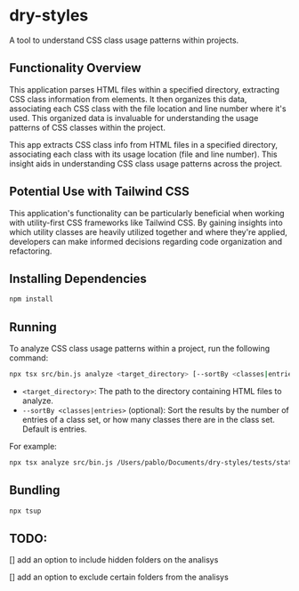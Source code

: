 # dry-styles
A tool to understand CSS class usage patterns within projects.

## Functionality Overview

This application parses HTML files within a specified directory, extracting CSS class information from elements. 
It then organizes this data, associating each CSS class with the file location and line number where it's used. This organized data is invaluable for understanding the usage patterns of CSS classes within the project.

This app extracts CSS class info from HTML files in a specified directory, associating each class with its usage location (file and line number). This insight aids in understanding CSS class usage patterns across the project.

## Potential Use with Tailwind CSS
This application's functionality can be particularly beneficial when working with utility-first CSS frameworks like Tailwind CSS. By gaining insights into which utility classes are heavily utilized together and where they're applied, developers can make informed decisions regarding code organization and refactoring.

## Installing Dependencies
```bash
npm install
```

## Running
To analyze CSS class usage patterns within a project, run the following command:

```bash
npx tsx src/bin.js analyze <target_directory> [--sortBy <classes|entries>]
```

- `<target_directory>`: The path to the directory containing HTML files to analyze.
- `--sortBy <classes|entries>` (optional): Sort the results by the number of entries of a class set, or how many classes there are in the class set. Default is entries.

For example:
```bash
npx tsx analyze src/bin.js /Users/pablo/Documents/dry-styles/tests/static --sortBy classes
```

## Bundling 
```bash
npx tsup
```

## TODO:
[] add an option to include hidden folders on the analisys

[] add an option to exclude certain folders from the analisys
